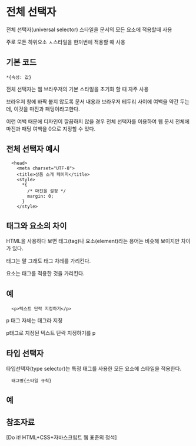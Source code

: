 전체 선택자
===

전체 선택자(universal selector) 스타일을 문서의 모든 요소에 적용할때 사용

주로 모든 하위요소 ㅅ스타일을 한꺼번에 적용할 때 사용

기본 코드
---

    *{속성: 값}

전체 선택자는 웹 브라우저의 기본 스타일을 초기화 할 때 자주 사용

브라우저 창에 바짝 붙지 않도록 문서 내용과 브라우저 테두리 사이에 여백을 약간 두는데, 이것을 마진과 패딩이라고한다.

이런 여백 때문에 디자인이 깔끔하지 않을 경우 전체 선택자를 이용하여 웹 문서 전체에 마진과 패딩 여백을 0으로 지정할 수 있다.

전체 선택자 예시
---

      <head>
        <meta charset="UTF-8">
        <title>상품 소개 페이지</title>
        <style>
          *{
            /* 마진을 설정 */
            margin: 0; 
          }
        </style>

태그와 요소의 차이
----

HTML을 사용하다 보면 태그(tag)나 요소(element)라는 용어는 비슷해 보이지만 차이가 있다. 

태그는 말 그래도 태그 차레를 가리킨다.

요소는 태그를 적용한 것을 가리킨다.

예
--

      <p>텍스트 단락 지정하기</p>

p 태그 자체는 태그라 지칭

p태그로 지정된 텍스트 단락 지정하기를 p

타입 선택자
---

타입선택자(type selector)는 특정 태그를 사용한 모든 요소에 스타일을 적용한다.

      태그명{스타일 규칙}

예
---










참조자료
---

[Do it! HTML+CSS+자바스크립트 웹 표준의 정석]
